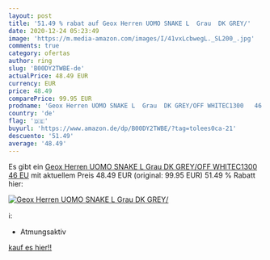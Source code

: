```yaml
---
layout: post
title: '51.49 % rabat auf Geox Herren UOMO SNAKE L  Grau  DK GREY/'
date: 2020-12-24 05:23:49
image: 'https://m.media-amazon.com/images/I/41vxLcbwegL._SL200_.jpg'
comments: true
category: ofertas
author: ring
slug: 'B00DY2TWBE-de'
actualPrice: 48.49 EUR
currency: EUR
price: 48.49
comparePrice: 99.95 EUR
prodname: 'Geox Herren UOMO SNAKE L  Grau  DK GREY/OFF WHITEC1300   46 EU'
country: 'de'
flag: '🇩🇪'
buyurl: 'https://www.amazon.de/dp/B00DY2TWBE/?tag=tolees0ca-21'
descuento: '51.49'
average: '48.49'
---
```


Es gibt ein [Geox Herren UOMO SNAKE L  Grau  DK GREY/OFF WHITEC1300   46 EU](https://www.amazon.de/dp/B00DY2TWBE/?tag=tolees0ca-21) mit aktuellem Preis 48.49 EUR (original: 99.95 EUR) 51.49 % Rabatt hier:

[![Geox Herren UOMO SNAKE L  Grau  DK GREY/](https://m.media-amazon.com/images/I/41vxLcbwegL._SL200_.jpg)](https://www.amazon.de/dp/B00DY2TWBE/?tag=tolees0ca-21)

ℹ️:

- Atmungsaktiv

[kauf es hier!!](https://www.amazon.de/dp/B00DY2TWBE/?tag=tolees0ca-21)
